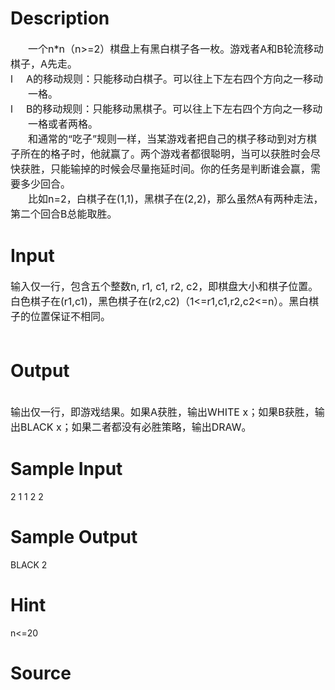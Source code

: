 
# Description

<div class="content"><div style="text-indent: 21pt"><span style="font-size: medium">一个n*n（n&gt;=2）棋盘上有黑白棋子各一枚。游戏者A和B轮流移动棋子，A先走。</span></div>
<div style="margin: 0cm 0cm 0pt 21pt; text-indent: -21pt"><span style="font-size: medium">l<span style="font: 7pt &#39;Times New Roman&#39;">         </span>A的移动规则：只能移动白棋子。可以往上下左右四个方向之一移动一格。</span></div>
<div style="margin: 0cm 0cm 0pt 21pt; text-indent: -21pt"><span style="font-size: medium">l<span style="font: 7pt &#39;Times New Roman&#39;">         </span>B的移动规则：只能移动黑棋子。可以往上下左右四个方向之一移动一格或者两格。</span></div>
<div style="text-indent: 21pt"><span style="font-size: medium">和通常的“吃子”规则一样，当某游戏者把自己的棋子移动到对方棋子所在的格子时，他就赢了。两个游戏者都很聪明，当可以获胜时会尽快获胜，只能输掉的时候会尽量拖延时间。你的任务是判断谁会赢，需要多少回合。</span></div>
<div style="text-indent: 21pt"><span style="font-size: medium">比如n=2，白棋子在(1,1)，黑棋子在(2,2)，那么虽然A有两种走法，第二个回合B总能取胜。</span></div></div>

# Input

<div class="content"><div><span style="font-size: medium">输入仅一行，包含五个整数n, r1, c1, r2, c2，即棋盘大小和棋子位置。白色棋子在(r1,c1)，黑色棋子在(r2,c2)（1&lt;=r1,c1,r2,c2&lt;=n）。黑白棋子的位置保证不相同。</span></div>
<div><span style="font-size: medium"> </span></div></div>

# Output

<div class="content"><div> </div>
<div><span style="font-size: medium">输出仅一行，即游戏结果。如果A获胜，输出WHITE x；如果B获胜，输出BLACK x；如果二者都没有必胜策略，输出DRAW。</span></div></div>

# Sample Input

<div class="content"><span class="sampledata">2 1 1 2 2</span></div>

# Sample Output

<div class="content"><span class="sampledata">BLACK 2</span></div>

# Hint

<div class="content"><p></p><p>n&lt;=20</p><p></p></div>

# Source

<div class="content"><p><a href="problemset.php?search="></a></p></div>

